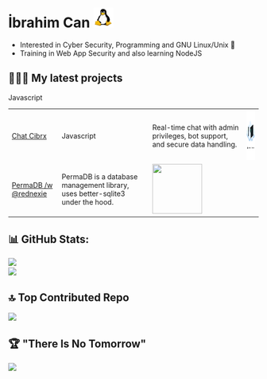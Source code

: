 # İbrahim Can <img src="https://github.com/LegendMan46/LegendMan46/blob/main/linux_tux_penguin%20(1).png" width=40 height=40>

- Interested in Cyber Security, Programming and GNU Linux/Unix 🐧
- Training in Web App Security and also learning NodeJS

## 👩🏻‍💻 My latest projects

<table>
  <tr>
    <td>
      <a href="https://github.com/LegendMan46/ChatCibrx">Chat Cibrx</a>
    </td>
    <td>
      <span>Javascript</span>
    </td>
    <td>
      <span>Real-time chat with admin privileges, bot support, and secure data handling.</span>
    </td>
    <td>
      <img src="https://github.com/LegendMan46/ChatCibrx/raw/master/public/img/indexAd.png" width="100" height="100">
    </td>
  </tr>
    <tr>
    <td>
      <a href="https://github.com/LegendMan46/ChatCibrx">PermaDB /w @rednexie</a>
    </td
    <td>
      <span>Javascript</span>
    </td>
    <td>
      <span>PermaDB is a database management library, uses better-sqlite3 under the hood.</span>
    </td>
    <td>
      <img src="https://avatars.githubusercontent.com/u/126991413?v=4" width="100" height="100">
    </td>
  </tr>
</table>


## 📊 GitHub Stats:
![](https://github-readme-stats.vercel.app/api?username=LegendMan46&theme=dark&hide_border=false&include_all_commits=false&count_private=false)<br/>
![](https://github-readme-streak-stats.herokuapp.com/?user=LegendMan46&theme=dark&hide_border=false)<br/>

## 🔝 Top Contributed Repo
![](https://github-contributor-stats.vercel.app/api?username=LegendMan46&limit=5&theme=dark&combine_all_yearly_contributions=true)

## 🏆 "There Is No Tomorrow"
<img src="https://tryhackme-badges.s3.amazonaws.com/LegendMan46.png"/>

